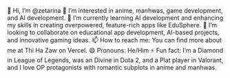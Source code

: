 👋 Hi, I’m @zetarina
👀 I’m interested in anime, manhwas, game development, and AI development.
🌱 I’m currently learning AI development and enhancing my skills in creating overpowered, feature-rich apps like EduSphere.
💞️ I’m looking to collaborate on educational app development, AI-based projects, and innovative gaming ideas.
📫 How to reach me: You can find more about me at Thi Ha Zaw on Vercel.
😄 Pronouns: He/Him
⚡ Fun fact: I’m a Diamond in League of Legends, was an Divine in Dota 2, and a Plat player in Valorant, and I love OP protagonists with romantic subplots in anime and manhwas.
